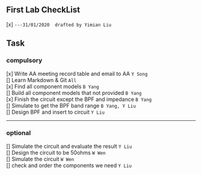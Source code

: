## First Lab CheckList
[x] `---31/01/2020  drafted by Yimian Liu`   

## Task 

### compulsory

[x] Write AA meeting record table and email to AA `Y Song`   
[] Learn Markdown & Git `All`   
[x] Find all component models `B Yang`   
[] Build all component models that not provided `B Yang`   
[x] Finish the circuit except the BPF and impedance `B Yang`   
[] Simulate to get the BPF band range `B Yang, Y Liu`   
[] Design BPF and insert to circuit `Y Liu`   

--------------

### optional

[] Simulate the circuit and evaluate the result `Y Liu`   
[] Design the circuit to be 50ohms `W Wen`   
[] Simulate the circuit `W Wen`   
[] check and order the components we need `Y Liu`  
